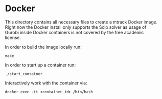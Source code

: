 # Docker

This directory contains all necessary files to create a mtrack Docker image. Right now the Docker install only supports the Scip solver as usage of Gurobi inside Docker containers is not covered by the free academic license.

In order to build the image locally run:

```    
make
```

In order to start up a container run:

```
./start_container
```

Interactively work with the container via:

```
docker exec -it <container_id> /bin/bash
```
